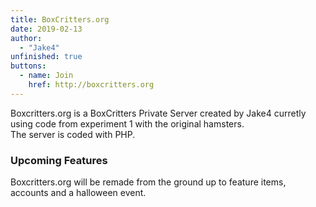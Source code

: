 ```yaml
---
title: BoxCritters.org
date: 2019-02-13
author:
  - "Jake4"
unfinished: true
buttons:
  - name: Join
    href: http://boxcritters.org
---
```

Boxcritters.org is a BoxCritters Private Server created by Jake4 curretly using code from experiment 1 with the original hamsters.  
The server is coded with PHP.
### Upcoming Features
Boxcritters.org will be remade from the ground up to feature items, accounts and a halloween event.